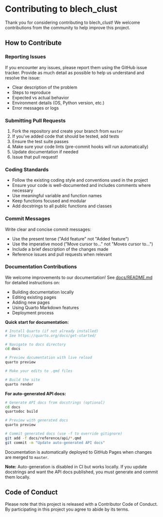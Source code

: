 # Contributing to blech_clust

Thank you for considering contributing to blech_clust! We welcome contributions from the community to help improve this project.

## How to Contribute

### Reporting Issues

If you encounter any issues, please report them using the GitHub issue tracker. Provide as much detail as possible to help us understand and resolve the issue:

- Clear description of the problem
- Steps to reproduce
- Expected vs actual behavior
- Environment details (OS, Python version, etc.)
- Error messages or logs

### Submitting Pull Requests

1. Fork the repository and create your branch from `master`
2. If you've added code that should be tested, add tests
3. Ensure the test suite passes
4. Make sure your code lints (pre-commit hooks will run automatically)
5. Update documentation if needed
6. Issue that pull request!

### Coding Standards

- Follow the existing coding style and conventions used in the project
- Ensure your code is well-documented and includes comments where necessary
- Use meaningful variable and function names
- Keep functions focused and modular
- Add docstrings to all public functions and classes

### Commit Messages

Write clear and concise commit messages:
- Use the present tense ("Add feature" not "Added feature")
- Use the imperative mood ("Move cursor to..." not "Moves cursor to...")
- Include a brief description of the changes made
- Reference issues and pull requests when relevant

### Documentation Contributions

We welcome improvements to our documentation! See [docs/README.md](docs/README.md) for detailed instructions on:

- Building documentation locally
- Editing existing pages
- Adding new pages
- Using Quarto Markdown features
- Deployment process

**Quick start for documentation:**

```bash
# Install Quarto (if not already installed)
# See https://quarto.org/docs/get-started/

# Navigate to docs directory
cd docs

# Preview documentation with live reload
quarto preview

# Make your edits to .qmd files

# Build the site
quarto render
```

**For auto-generated API docs:**

```bash
# Generate API docs from docstrings (optional)
cd docs
quartodoc build

# Preview with generated docs
quarto preview

# Commit generated docs (use -f to override gitignore)
git add -f docs/reference/api/*.qmd
git commit -m "Update auto-generated API docs"
```

Documentation is automatically deployed to GitHub Pages when changes are merged to `master`.

**Note:** Auto-generation is disabled in CI but works locally. If you update docstrings and want the API docs published, you must generate and commit them locally.

## Code of Conduct

Please note that this project is released with a Contributor Code of Conduct. By participating in this project you agree to abide by its terms.
